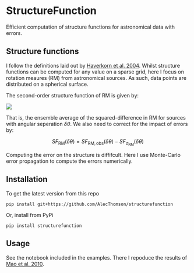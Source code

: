 # StructureFunction

Efficient computation of structure functions for astronomical data with errors.

## Structure functions

I follow the definitions laid out by [Haverkorn et al. 2004](https://ui.adsabs.harvard.edu/abs/2004ApJ...609..776H). Whilst structure functions can be computed for any value on a sparse grid, here I focus on rotation meaures (RM) from astronomical sources. As such, data points are distributed on a spherical surface.

The second-order structure function of RM is given by:

<img src="https://render.githubusercontent.com/render/math?math=SF_{\text{RM},\text{obs}}(\delta\theta) = \langle[\text{RM}{\theta} - \text{RM}(\theta+\delta\theta)]^2\rangle">

That is, the ensemble average of the squared-difference in RM for sources with angular seperation $\delta\theta$. We also need to correct for the impact of errors by:

$$ SF_{\text{RM}}(\delta\theta) = SF_{\text{RM},\text{obs}}(\delta\theta) - SF_{\sigma_\text{RM}}(\delta\theta) $$

Computing the error on the structure is diffifcult. Here I use Monte-Carlo error propagation to compute the errors numerically.

## Installation

To get the latest version from this repo
```
pip install git+https://github.com/AlecThomson/structurefunction
```
Or, install from PyPi
```
pip install structurefunction
```

## Usage

See the notebook included in the examples. There I repoduce the results of [Mao et al. 2010](https://ui.adsabs.harvard.edu/abs/2010ApJ...714.1170M).
